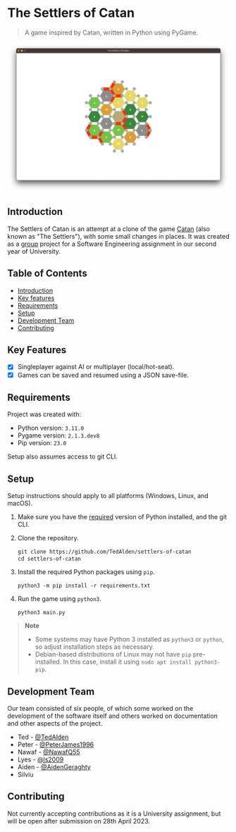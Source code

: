 # The Settlers of Catan

> A game inspired by Catan, written in Python using PyGame.

![Game screenshot](screenshot.png)

## Introduction

The Settlers of Catan is an attempt at a clone of the game [Catan](https://www.catan.com/) (also known as "The Settlers"), with some small changes in places. It was created as a [group](#the-team) project for a Software Engineering assignment in our second year of University.

## Table of Contents

- [Introduction](#introduction)
- [Key features](#key-features)
- [Requirements](#requirements)
- [Setup](#setup)
- [Development Team](#development-team)
- [Contributing](#contributing)

## Key Features

- [x] Singleplayer against AI or multiplayer (local/hot-seat).
- [x] Games can be saved and resumed using a JSON save-file.

## Requirements

Project was created with:

- Python version: `3.11.0`
- Pygame version: `2.1.3.dev8`
- Pip version: `23.0`

Setup also assumes access to git CLI.

## Setup

Setup instructions should apply to all platforms (Windows, Linux, and macOS).

1. Make sure you have the [required](#requirements) version of Python installed, and the git CLI.

2. Clone the repository.

    ```
    git clone https://github.com/TedAlden/settlers-of-catan
    cd settlers-of-catan
    ```

3. Install the required Python packages using `pip`.

    ```
    python3 -m pip install -r requirements.txt
    ```

4. Run the game using `python3`.

    ```
    python3 main.py
    ```

> **Note**
> - Some systems may have Python 3 installed as `python3` or `python`, so adjust installation steps as necessary.
> - Debian-based distributions of Linux may not have `pip` pre-installed. In this case, install it using `sudo apt install python3-pip`.

## Development Team

Our team consisted of six people, of which some worked on the development of the software itself and others worked on documentation and other aspects of the project.

- Ted - [@TedAlden](https://github.com/TedAlden)
- Peter - [@PeterJames1996](https://github.com/PeterJames1996)
- Nawaf - [@NawafQ55](https://github.com/NawafQ55)
- Lyes - [@ls2009](https://github.com/ls2009)
- Aiden - [@AidenGeraghty](https://github.com/AidenGeraghty)
- Silviu

## Contributing

Not currently accepting contributions as it is a University assignment, but will be open after submission on 28th April 2023.
